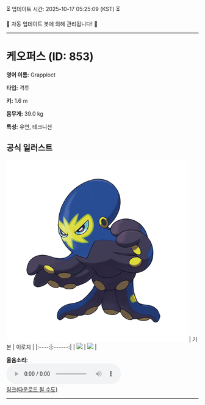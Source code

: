 
⏳ 업데이트 시간: 2025-10-17 05:25:09 (KST) ⏳

🤖 자동 업데이트 봇에 의해 관리됩니다! 🤖

---

# 케오퍼스 (ID: 853)
**영어 이름:** Grapploct

**타입:** 격투

**키:** 1.6 m

**몸무게:** 39.0 kg

**특성:** 유연, 테크니션

## 공식 일러스트
![](https://raw.githubusercontent.com/PokeAPI/sprites/master/sprites/pokemon/other/official-artwork/853.png)
| 기본 | 이로치 |
|:----:|:------:|
| <img src="http://play.pokemonshowdown.com/sprites/ani/grapploct.gif" width="200"> | <img src="http://play.pokemonshowdown.com/sprites/ani-shiny/grapploct.gif" width="200"> |

**울음소리:**<br><audio controls src="https://raw.githubusercontent.com/PokeAPI/cries/main/cries/pokemon/latest/853.ogg"></audio><br> [링크(다운로드 될 수도)](https://raw.githubusercontent.com/PokeAPI/cries/main/cries/pokemon/latest/853.ogg)


---
